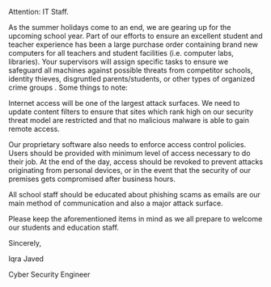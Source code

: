 Attention: IT Staff.

As the summer holidays come to an end, we are gearing up for the upcoming school year. Part of our efforts to ensure an excellent student and teacher experience has been a large purchase order containing brand new computers for all teachers and student facilities (i.e. computer labs, libraries). Your supervisors will assign specific tasks to ensure we safeguard all machines against possible threats from competitor schools, identity thieves, disgruntled parents/students, or other types of organized crime groups . Some things to note:


Internet access will be one of the largest attack surfaces. We need to update content filters to ensure that sites which rank high on our security threat model are restricted and that no malicious malware is able to gain remote access. 

Our proprietary software also needs to enforce access control policies. Users should be provided with minimum level of access necessary to do their job. At the end of the day, access should be revoked to prevent attacks originating from personal devices, or in the event that the security of our premises gets compromised after business hours. 

All school staff should be educated about phishing scams as emails are our main method of communication and also a major attack surface. 

Please keep the aforementioned items in mind as we all prepare to welcome our students and education staff.

Sincerely,
  
Iqra Javed  

Cyber Security Engineer   